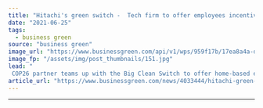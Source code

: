```yaml
---
title: "Hitachi's green switch -  Tech firm to offer employees incentives to shift to green energy suppliers"
date: "2021-06-25"
tags: 
  - business green
source: "business green"
image_url: "https://www.businessgreen.com/api/v1/wps/959f17b/17ea8a4a-d268-43c7-84ce-1b1341951b7a/3/iStock-1219750966-homeworking-home-office-185x114.jpg"
image_fp: "/assets/img/post_thumbnails/151.jpg"
lead: "
 COP26 partner teams up with the Big Clean Switch to offer home-based employees incentives for switching to green energy suppliers ..."
article_url: "https://www.businessgreen.com/news/4033444/hitachi-green-switch-tech-firm-offer-employees-incentives-shift-green-energy-suppliers"
---
```


---
